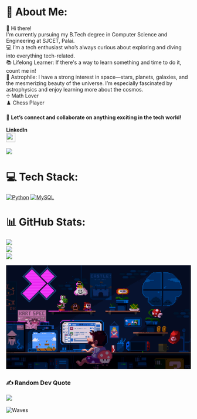 # 💫 About Me:
👋 Hi there!
<br>I'm currently pursuing my B.Tech degree in Computer Science and Engineering at SJCET, Palai.
<br>💻 I’m a tech enthusiast who’s always curious about exploring and diving into everything tech-related.
<br>📚 Lifelong Learner: If there's a way to learn something and time to do it, count me in!
<br>🔭 Astrophile: I have a strong interest in space—stars, planets, galaxies, and the mesmerizing beauty of the universe. I’m especially fascinated by astrophysics and enjoy learning more about the cosmos.
<br>➗ Math Lover
<br>♟️ Chess Player
<br><br>🌟 <b>Let’s connect and collaborate on anything exciting in the tech world!</b>
<br><br><b>LinkedIn</b>
<br>[<img src="https://upload.wikimedia.org/wikipedia/commons/c/ca/LinkedIn_logo_initials.png" width="25" height="25"> ](https://www.linkedin.com/in/dawn-vinod-a30550332/)

<img src="https://64.media.tumblr.com/005e37a86478a9c92da7d4d3d7464b40/2bd29f0062317531-b1/s400x600/c7edc142895bc810339223dfddf2aa57ced0c32b.gif" width="1000"/>


# 💻 Tech Stack:
[![Python](https://img.shields.io/badge/python-3670A0?style=for-the-badge&logo=python&logoColor=ffdd54)](https://en.wikipedia.org/wiki/Python_(programming_language)) 
[![MySQL](https://img.shields.io/badge/mysql-4479A1.svg?style=for-the-badge&logo=mysql&logoColor=white)](https://en.wikipedia.org/wiki/MySQL)
# 📊 GitHub Stats:
![](https://github-readme-stats.vercel.app/api?username=Dawn-K-Vinod&theme=midnight-purple&hide_border=false&include_all_commits=false&count_private=false)<br/>
![](https://github-readme-streak-stats.herokuapp.com/?user=Dawn-K-Vinod&theme=midnight-purple&hide_border=false)<br/>
![](https://github-readme-stats.vercel.app/api/top-langs/?username=Dawn-K-Vinod&theme=midnight-purple&hide_border=false&include_all_commits=false&count_private=false&layout=compact)

<img src="https://github.com/Dawn-K-Vinod/Dawn-K-Vinod/blob/freak/225813708-98b745f2-7d22-48cf-9150-083f1b00d6c9.gif" width="800"/>

<!-- ![Profile Views](https://komarev.com/ghpvc/?username=Dawn-K-Vinod&color=blue) -->

### ✍️ Random Dev Quote
![](https://quotes-github-readme.vercel.app/api?type=horizontal&theme=tokyonight)

<img src="https://raw.githubusercontent.com/mayhemantt/mayhemantt/Update/svg/Bottom.svg" alt="Waves" />

<!-- Proudly created with GPRM ( https://gprm.itsvg.in ) -->
